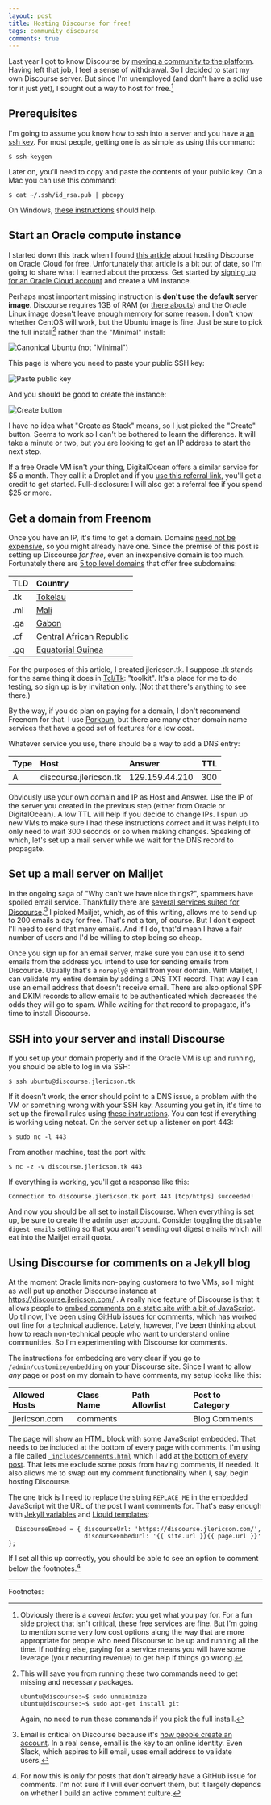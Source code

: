```yaml
---
layout: post
title: Hosting Discourse for free!
tags: community discourse
comments: true
---
```


Last year I got to know Discourse by [moving a community to the
platform](/2021/03/18/leaving_cc.html). Having left that job, I feel a
sense of withdrawal. So I decided to start my own Discourse
server. But since I'm unemployed (and don't have a solid use for it
just yet), I sought out a way to host for free.[^1] 

## Prerequisites

I'm going to assume you know how to ssh into a server and you have a
[an ssh key](https://www.ssh.com/ssh/keygen/). For most people,
getting one is as simple as using this command:

```
$ ssh-keygen
```

Later on, you'll need to copy and paste the contents of your public
key. On a Mac you can use this command:

```
$ cat ~/.ssh/id_rsa.pub | pbcopy
```

On Windows, [these
instructions](https://phoenixnap.com/kb/generate-ssh-key-windows-10)
should help.

## Start an Oracle compute instance

I started down this track when I found [this
article](https://blogs.oracle.com/developers/install-run-discourse-for-free-in-the-oracle-cloud)
about hosting Discourse on Oracle Cloud for free. Unfortunately that
article is a bit out of date, so I'm going to share what I learned
about the process. Get started by [signing up for an Oracle Cloud
account](https://www.oracle.com/cloud/free/) and create a VM instance.

Perhaps most important missing instruction is **don't use the default
server image**. Discourse requires 1GB of RAM (or [there
abouts](https://github.com/discourse/discourse/pull/7368)) and the
Oracle Linux image doesn't leave enough memory for some reason. I
don't know whether CentOS will work, but the Ubuntu image is
fine. Just be sure to pick the full install[^2] rather than the
"Minimal" install:

![Canonical Ubuntu (not "Minimal")](/images/oracle_image.png)

This page is where you need to paste your public SSH key:

![Paste public key](/images/oracle_ssh_key.png)

And you should be good to create the instance:

![Create button](/images/oracle_create.png)

I have no idea what "Create as Stack" means, so I just picked the
"Create" button. Seems to work so I can't be bothered to learn
the difference. It will take a minute or two, but you are looking to
get an IP address to start the next step.

If a free Oracle VM isn't your thing, DigitalOcean offers a similar
service for $5 a month. They call it a Droplet and if you [use this
referral link](https://m.do.co/c/c18cde9666ab), you'll get a credit to
get started. Full-disclosure: I will also get a referral fee if you
spend $25 or more.

## Get a domain from Freenom

Once you have an IP, it's time to get a domain. Domains [need not be
expensive](/2019/05/15/domain.html), so you might already have
one. Since the premise of this post is setting up Discourse _for
free_, even an inexpensive domain is too much. Fortunately there are
[5 top level domains](https://www.freenom.com/en/pricechart.html) that
offer free subdomains:

| TLD | Country | 
| :-- | :------ |
| .tk | [Tokelau](https://en.wikipedia.org/wiki/Tokelau) |
| .ml | [Mali](https://en.wikipedia.org/wiki/Mali) |
| .ga | [Gabon](https://en.wikipedia.org/wiki/Gabon) |
| .cf | [Central African Republic](https://en.wikipedia.org/wiki/Central_African_Republic) |
| .gq | [Equatorial Guinea](https://en.wikipedia.org/wiki/Equatorial_Guinea) |

For the purposes of this article, I created jlericson.tk. I suppose
.tk stands for the same thing it does in
[Tcl/Tk](https://www.tcl.tk/): "toolkit". It's a place for me to do
testing, so sign up is by invitation only. (Not that there's anything
to see there.)

By the way, if you do plan on paying for a domain, I don't recommend
Freenom for that. I use [Porkbun](https://porkbun.com/), but there are
many other domain name services that have a good set of features for a
low cost.

Whatever service you use, there should be a way to add a DNS entry:

| Type | Host | Answer | TTL |
| :--- | :--- | :----- | --: |
| A    | discourse.jlericson.tk | 129.159.44.210 | 300 |

Obviously use your own domain and IP as Host and Answer. Use the IP of
the server you created in the previous step (either from Oracle or
DigitalOcean). A low TTL will help if you decide to change IPs. I spun
up new VMs to make sure I had these instructions correct and it was
helpful to only need to wait 300 seconds or so when making
changes. Speaking of which, let's set up a mail server while we wait
for the DNS record to propagate.

## Set up a mail server on Mailjet

In the ongoing saga of "Why can't we have nice things?", spammers have
spoiled email service. Thankfully there are [several services suited
for
Discourse](https://github.com/discourse/discourse/blob/master/docs/INSTALL-email.md).[^3]
I picked Mailjet, which, as of this writing, allows me to send up to
200 emails a day for free. That's not a ton, of course. But I don't
expect I'll need to send that many emails. And if I do, that'd mean I
have a fair number of users and I'd be willing to stop being so cheap.

Once you sign up for an email server, make sure you can use it to send
emails from the address you intend to use for sending emails from
Discourse. Usually that's a `noreply@` email from your domain. With
Mailjet, I can validate my entire domain by adding a DNS TXT
record. That way I can use an email address that doesn't receive
email. There are also optional SPF and DKIM records to allow emails to
be authenticated which decreases the odds they will go to spam. While
waiting for that record to propagate, it's time to install Discourse.

## SSH into your server and install Discourse

If you set up your domain properly and if the Oracle VM is up and
running, you should be able to log in via SSH:

```
$ ssh ubuntu@discourse.jlericson.tk
```

If it doesn't work, the error should point to a DNS issue, a problem
with the VM or something wrong with your SSH key. Assuming you get in,
it's time to set up the firewall rules using [these
instructions](https://meta.discourse.org/t/self-hosting-for-free-with-oracle-cloud/139184/15). You
can test if everything is working using netcat. On the server set up a
listener on port 443:

```
$ sudo nc -l 443
```

From another machine, test the port with:

```
$ nc -z -v discourse.jlericson.tk 443
```

If everything is working, you'll get a response like this:

```
Connection to discourse.jlericson.tk port 443 [tcp/https] succeeded!
```

And now you should be all set to [install
Discourse](https://github.com/discourse/discourse/blob/master/docs/INSTALL-cloud.md). When
everything is set up, be sure to create the admin user
account. Consider toggling the `disable digest emails` setting so that
you aren't sending out digest emails which will eat into the Mailjet email quota.

## Using Discourse for comments on a Jekyll blog

At the moment Oracle limits non-paying customers to two VMs, so I
might as well put up another Discourse instance at
https://discourse.jlericson.com/ . A really nice feature of Discourse
is that it allows people to [embed comments on a static site with a
bit of
JavaScript](https://meta.discourse.org/t/embedding-discourse-comments-via-javascript/31963). Up
til now, I've been using [GitHub issues for comments](/comment.html),
which has worked out fine for a technical audience. Lately, however,
I've been thinking about how to reach non-technical people who want to
understand online communities. So I'm experimenting with Discourse for
comments.

The instructions for embedding are very clear if you go to
`/admin/customize/embedding` on your Discourse site. Since I want to
allow _any_ page or post on my domain to have comments, my setup looks
like this:

| Allowed Hosts | Class Name | Path Allowlist | Post to Category |
| :------------ | :--------- | :------------- | :--------------- |
| jlericson.com | comments   |                | Blog Comments 	 |


The page will show an HTML block with some JavaScript embedded. That
needs to be included at the bottom of every page with comments. I'm
using a file called
[`_includes/comments.html`](https://github.com/jericson/jericson.github.io/blob/master/_includes/comments.html)
which I add at [the bottom of every
post](https://github.com/jericson/jericson.github.io/blob/e152e494ea41d32537b65390ed82d64bed99c0c5/_layouts/post.html#L27). That
lets me exclude some posts from having comments, if needed. It also
allows me to swap out my comment functionality when I, say, begin
hosting Discourse.

The one trick is I need to replace the string `REPLACE_ME` in the
embedded JavaScript wit the URL of the post I want comments
for. That's easy enough with [Jekyll
variables](https://jekyllrb.com/docs/variables/) and [Liquid
templates](https://jekyllrb.com/docs/liquid/):

```
  DiscourseEmbed = { discourseUrl: 'https://discourse.jlericson.com/',
                     discourseEmbedUrl: '{{ site.url }}{{ page.url }}' };
```

If I set all this up correctly, you should be able to see an option to
comment below the footnotes.[^4]

---

Footnotes:

[^1]: Obviously there is a _caveat lector_: you get what you pay
    for. For a fun side project that isn't critical, these free
    services are fine. But I'm going to mention some very low cost
    options along the way that are more appropriate for people who
    need Discourse to be up and running all the time. If nothing else,
    paying for a service means you will have some leverage (your
    recurring revenue) to get help if things go wrong.

[^2]: This will save you from running these two commands need to get
    missing and necessary packages.

    ```
    ubuntu@discourse:~$ sudo unminimize 
    ubuntu@discourse:~$ sudo apt-get install git
    ```

    Again, no need to run these commands if you pick the full install.

[^3]: Email is critical on Discourse because it's [how people create
    an account](https://blog.codinghorror.com/the-god-login/). In a
    real sense, email is the key to an online identity. Even Slack,
    which aspires to kill email, uses email address to validate users. 

[^4]: For now this is only for posts that don't already have a GitHub
    issue for comments. I'm not sure if I will ever convert them, but
    it largely depends on whether I build an active comment culture.
